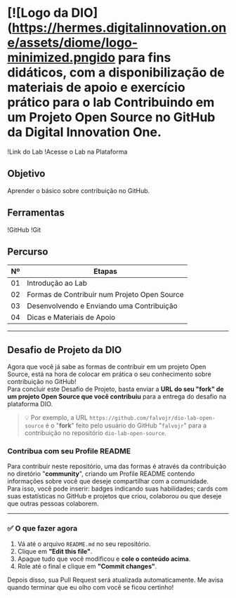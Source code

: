 # [![Logo da DIO](https://hermes.digitalinnovation.one/assets/diome/logo-minimized.pngido para fins didáticos, com a disponibilização de materiais de apoio e exercício prático para o lab **Contribuindo em um Projeto Open Source no GitHub** da Digital Innovation One.

!Link do Lab
!Acesse o Lab na Plataforma

## Objetivo

Aprender o básico sobre contribuição no GitHub.

## Ferramentas

!GitHub
!Git

## Percurso

| Nº  | Etapas                                      |
|-----|---------------------------------------------|
| 01  | Introdução ao Lab                           |
| 02  | Formas de Contribuir num Projeto Open Source|
| 03  | Desenvolvendo e Enviando uma Contribuição   |
| 04  | Dicas e Materiais de Apoio                  |

---

## Desafio de Projeto da DIO

Agora que você já sabe as formas de contribuir em um projeto Open Source, está na hora de colocar em prática o seu conhecimento sobre contribuição no GitHub!  
Para concluir este Desafio de Projeto, basta enviar a **URL do seu "fork" de um projeto Open Source que você contribuiu** para a entrega do desafio na plataforma DIO.

> 💡 Por exemplo, a URL `https://github.com/falvojr/dio-lab-open-source` é o "**fork**" feito pelo usuário do GitHub "`falvojr`" para a contribuição no repositório `dio-lab-open-source`.

### Contribua com seu Profile README

Para contribuir neste repositório, uma das formas é através da contribuição no diretório "**community**", criando um Profile README contendo informações sobre você que deseje compartilhar com a comunidade.  
Para isso, você pode inserir: badges indicando suas habilidades; cards com suas estatísticas no GitHub e projetos que criou, colaborou ou que deseje que outras pessoas colaborem.

---

### ✅ O que fazer agora

1. Vá até o arquivo `README.md` no seu repositório.
2. Clique em **"Edit this file"**.
3. Apague tudo que você modificou e **cole o conteúdo acima**.
4. Role até o final e clique em **"Commit changes"**.

Depois disso, sua Pull Request será atualizada automaticamente. Me avisa quando terminar que eu olho com você se ficou certinho!
